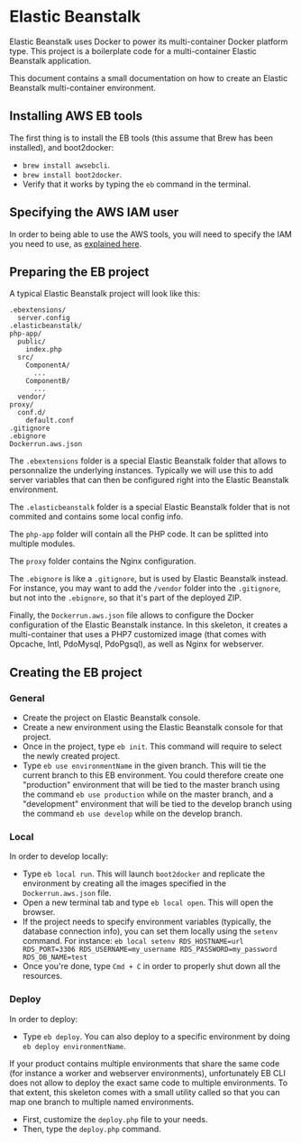# Elastic Beanstalk

Elastic Beanstalk uses Docker to power its multi-container Docker platform type. This project is a boilerplate code for a multi-container Elastic
Beanstalk application.

This document contains a small documentation on how to create an Elastic Beanstalk multi-container environment.

## Installing AWS EB tools

The first thing is to install the EB tools (this assume that Brew has been installed), and boot2docker:

* `brew install awsebcli`.
* `brew install boot2docker`.
* Verify that it works by typing the `eb` command in the terminal.

## Specifying the AWS IAM user

In order to being able to use the AWS tools, you will need to specify the IAM you need to use, as 
[explained here](http://docs.aws.amazon.com/elasticbeanstalk/latest/dg/eb-cli3-configuration.html#eb-cli3-credentials).

## Preparing the EB project

A typical Elastic Beanstalk project will look like this:

    .ebextensions/
      server.config
    .elasticbeanstalk/
    php-app/
      public/
        index.php
      src/
        ComponentA/
          ...
        ComponentB/
          ...
      vendor/
    proxy/
      conf.d/
        default.conf
    .gitignore
    .ebignore
    Dockerrun.aws.json

The `.ebextensions` folder is a special Elastic Beanstalk folder that allows to personnalize the underlying instances. Typically we will use this
to add server variables that can then be configured right into the Elastic Beanstalk environment.

The `.elasticbeanstalk` folder is a special Elastic Beanstalk folder that is not commited and contains some local config info.

The `php-app` folder will contain all the PHP code. It can be splitted into multiple modules.

The `proxy` folder contains the Nginx configuration.

The `.ebignore` is like a `.gitignore`, but is used by Elastic Beanstalk instead. For instance, you may want to add the `/vendor` folder into 
the `.gitignore`, but not into the `.ebignore`, so that it's part of the deployed ZIP.

Finally, the `Dockerrun.aws.json` file allows to configure the Docker configuration of the Elastic Beanstalk instance. In this skeleton,
it creates a multi-container that uses a PHP7 customized image (that comes with Opcache, Intl, PdoMysql, PdoPgsql), as well as Nginx for
webserver.

## Creating the EB project

### General

* Create the project on Elastic Beanstalk console.
* Create a new environment using the Elastic Beanstalk console for that project.
* Once in the project, type `eb init`. This command will require to select the newly created project.
* Type `eb use environmentName` in the given branch. This will tie the current branch to this EB environment. You could therefore create one
"production" environment that will be tied to the master branch using the command `eb use production` while on the master branch, and a
"development" environment that will be tied to the develop branch using the command `eb use develop` while on the develop branch.

### Local

In order to develop locally:

* Type `eb local run`. This will launch `boot2docker` and replicate the environment by creating all the images specified in the
`Dockerrun.aws.json` file.
* Open a new terminal tab and type `eb local open`. This will open the browser.
* If the project needs to specify environment variables (typically, the database connection info), you can set them locally using the
`setenv` command. For instance: `eb local setenv RDS_HOSTNAME=url RDS_PORT=3306 RDS_USERNAME=my_username RDS_PASSWORD=my_password RDS_DB_NAME=test`
* Once you're done, type `Cmd + C` in order to properly shut down all the resources.

### Deploy

In order to deploy:

* Type `eb deploy`. You can also deploy to a specific environment by doing `eb deploy environmentName`.

If your product contains multiple environments that share the same code (for instance a worker and webserver environments), unfortunately
EB CLI does not allow to deploy the exact same code to multiple environments. To that extent, this skeleton comes with a small utility called
so that you can map one branch to multiple named environments.

* First, customize the `deploy.php` file to your needs.
* Then, type the `deploy.php` command.